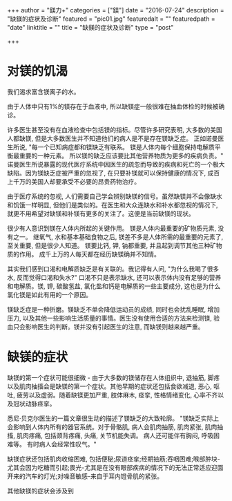 +++
author = "鎂力+"
categories = ["鎂"]
date = "2016-07-24"
description = "缺鎂的症状及诊断"
featured = "pic01.jpg"
featuredalt = ""
featuredpath = "date"
linktitle = ""
title = "缺鎂的症状及诊断"
type = "post"

+++

# 对镁的饥渴

我们渴求富含镁离子的水。

由于人体中只有1%的镁存在于血液中, 所以缺镁症一般很难在抽血体检的时候被确诊。

许多医生甚至没有在血液检查中包括镁的指标。尽管许多研究表明, 大多数的美国人都缺镁, 但是大多数医生并不知道他们的病人是不是存在镁缺乏症。
正如诺曼医生所说, "每一个已知病症都和镁缺乏有联系。 镁是人体内每个细胞保持电解质平衡最重要的一种元素。 所以镁的缺乏应该要比其他营养物质为更多的疾病负责。"
诺曼医生所说暴露的现代医疗系统中因医生的疏忽而导致的疾病和死亡的一个极大缺陷。因为镁缺乏症被严重的忽视了, 在只要补镁就可以保持健康的情况下, 成百上千万的美国人却要承受不必要的昂贵药物治疗。

由于医疗系统的忽视, 人们需要自己学会辨别缺镁的信号。虽然缺镁并不会像缺水和饥饿一样明显, 但他们是类似的。在医生和大众连缺水和补水都忽视的情况下, 就更不用希望对缺镁和补镁有更多的关注了。这便是当前缺镁的现状。

很少有人意识到镁在人体内所起的关键作用。 镁是人体内最重要的矿物质元素, 没有之一。 继氧气, 水和基本基础食物之后, 镁差不多是人体所需的最重要的元素了, 至关重要, 但是很少人知道。
镁要比钙, 钾, 钠都重要, 并且起到调节其他三种矿物质的作用。 成千上万的人每天都在经历缺镁确并不知情。

其实我们感到口渴和电解质缺乏是有关联的。我记得有人问, "为什么我喝了很多水, 反而觉得口渴和失水?" 口渴不只是表示缺水, 还可以表示体内没有足够的营养和电解质。镁, 钾, 碳酸氢盐, 氯化盐和钙是电解质的一些主要成分, 这也是为什么氯化镁是如此有用的一个原因。

镁缺乏症是一种折磨。镁缺乏不单会降低运动员的成绩, 同时也会扰乱睡眠, 增加压力, 以及其他一些影响生活质量的事情。医生没有使用合适的方法来检测镁, 验血只会影响医生的判断。镁并没有引起医生的注意, 而缺镁则越来越严重。

# 缺镁的症状

缺镁的第一个症状可能很细微 - 由于大多数的镁储存在人体组织中, 退抽筋, 脚疼以及肌肉抽搐会是缺镁的第一个症状。其他早期的症状还包括食欲减退, 恶心, 呕吐, 疲劳以及虚弱。随着缺镁更加严重, 肢体麻木, 痉挛, 性格情绪变化, 心率不齐以及冠状动脉痉挛。

悉尼·贝克尔医生的一篇文章很生动的描述了镁缺乏的大致轮廓。 "镁缺乏实际上会影响到人体内所有的器官系统。对于骨骼肌, 病人会肌肉抽筋, 肌肉紧张, 肌肉抽搐, 肌肉疼痛, 包括颈背疼痛, 头痛, 关节机能失调。 病人还可能伴有胸闷, 呼吸困难等。 有时病人会经常性叹气。"

缺镁症状还包括肌肉收缩困难, 包括便秘;尿道痉挛;经期抽筋;吞咽困难;喉部肿块-尤其会因为吃糖而引起;畏光-尤其是在没有眼部疾病的情况下的无法正常适应迎面开来的汽车的灯光;对噪音敏感-来自于耳内镫骨肌的紧张。

其他缺镁的症状会涉及到


